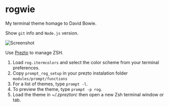 # rogwie
My terminal theme homage to David Bowie.

Show `git` info and `Node.js` version.

![Screenshot](http://i.imgur.com/3HI5UcK.png)

Use [Prezto](https://github.com/sorin-ionescu/prezto) to manage ZSH.

  1. Load `rog.itermcolors` and select the color scheme from your terminal preferences.
  2. Copy `prompt_rog_setup` in your prezto instalation folder `modules/prompt/functions`
  3. For a list of themes, type `prompt -l`.
  4. To preview the theme, type `prompt -p rog`.
  5. Load the theme in *~/.zpreztorc* then open a new Zsh terminal window or tab.
